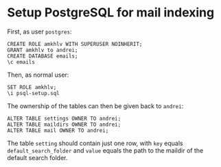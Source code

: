 

Setup PostgreSQL for mail indexing
==================================

First, as user `postgres`:

    CREATE ROLE amkhlv WITH SUPERUSER NOINHERIT;
    GRANT amkhlv to andrei;
    CREATE DATABASE emails;
    \c emails

Then, as normal user:

    SET ROLE amkhlv;
    \i psql-setup.sql

The ownership of the tables can then be given back to `andrei`:

    ALTER TABLE settings OWNER TO andrei;
    ALTER TABLE maildirs OWNER TO andrei;
    ALTER TABLE mail OWNER TO andrei;

The table `setting` should contain just one row, with `key` equals `default_search_folder` and
`value` equals the path to the maildir of the default search folder.
